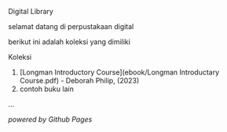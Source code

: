 Digital Library 

selamat datang di perpustakaan digital

berikut ini adalah koleksi yang dimiliki

Koleksi
1. [Longman Introductory Course](ebook/Longman Introductary Course.pdf) - Deborah Philip, (2023)
2. contoh buku lain

...

*powered by Github Pages*
